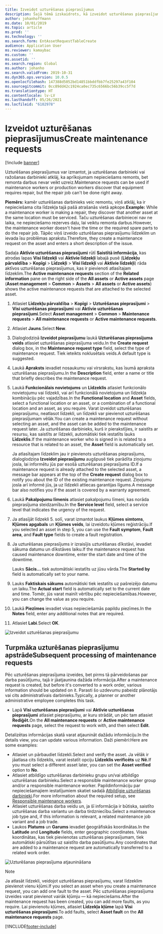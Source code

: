 ```yaml
---
title: Izveidot uzturēšanas pieprasījumus
description: Šajā tēmā izskaidrots, kā izveidot uzturēšanas pieprasījumu Līdzekļu pārvaldībā.
author: johanhoffmann
ms.date: 10/01/2019
ms.topic: article
ms.prod: ''
ms.technology: ''
ms.search.form: EntAssetRequestTableCreate
audience: Application User
ms.reviewer: kamaybac
ms.custom: ''
ms.assetid: ''
ms.search.region: Global
ms.author: johanho
ms.search.validFrom: 2019-10-31
ms.dyn365.ops.version: 10.0.5
ms.openlocfilehash: 147388d5052bd14851bbddfbb7fe25297a43f104
ms.sourcegitcommit: 0cc89dd42c1924ca0ec735c6566bc56b39cc5f7d
ms.translationtype: HT
ms.contentlocale: lv-LV
ms.lasthandoff: 05/26/2021
ms.locfileid: "6102978"
---
```

# <a name="create-maintenance-requests"></a><span data-ttu-id="42134-103">Izveidot uzturēšanas pieprasījumus</span><span class="sxs-lookup"><span data-stu-id="42134-103">Create maintenance requests</span></span>

[!include [banner](../../includes/banner.md)]

 

<span data-ttu-id="42134-104">Uzturēšanas pieprasījumus var izmantot, ja uzturēšanas darbinieki vai ražošanas darbinieki atklāj, ka aprīkojumam nepieciešams remonts, bet remonta darbus nevar veikt uzreiz.</span><span class="sxs-lookup"><span data-stu-id="42134-104">Maintenance requests can be used if maintenance workers or production workers discover that equipment requires repair, but the repair job can't be done right away.</span></span>

<span data-ttu-id="42134-105">**Piemērs:** kamēr uzturēšanas darbinieks veic remontu, viņš atklāj, ka ir nepieciešama cita līdzekļa tajā pašā atrašanās vietā apkope.</span><span class="sxs-lookup"><span data-stu-id="42134-105">**Example:** While a maintenance worker is making a repair, they discover that another asset at the same location must be serviced.</span></span> <span data-ttu-id="42134-106">Taču uzturēšanas darbiniecei nav ne laika, ne nepieciešamo rezerves daļu, lai veiktu remonta darbus.</span><span class="sxs-lookup"><span data-stu-id="42134-106">However, the maintenance worker doesn't have the time or the required spare parts to do the repair job.</span></span> <span data-ttu-id="42134-107">Tāpēc viņš izveido uzturēšanas pieprasījumu līdzeklim un ievada īsu problēmas aprakstu.</span><span class="sxs-lookup"><span data-stu-id="42134-107">Therefore, they create a maintenance request on the asset and enters a short description of the issue.</span></span>

<span data-ttu-id="42134-108">Sadaļa **Aktīvie uzturēšanas pieprasījumi** rūtī **Saistītā informācija**, kas atrodas lapas **Visi līdzekļi** vai **Aktīvie līdzekļi** labajā pusē (**Līdzekļu pārvaldība** \> **Kopīgi** \> **Līdzekļi** \> **Visi līdzekļi** vai **Aktīvie līdzekļi**) rāda aktīvos uzturēšanas pieprasījumus, kas ir pievienoti atlasītajam līdzeklim.</span><span class="sxs-lookup"><span data-stu-id="42134-108">The **Active maintenance requests** section of the **Related information** pane on the right side of the **All assets** or **Active assets** page (**Asset management** \> **Common** \> **Assets** \> **All assets** or **Active assets**) shows the active maintenance requests that are attached to the selected asset.</span></span>

1. <span data-ttu-id="42134-109">Atlasiet **Līdzekļu pārvaldība** \> **Kopīgi** \> **Uzturēšanas pieprasījumi** \> **Visi uzturēšanas pieprasījumi** vai **Aktīvie uzturēšanas pieprasījumi**.</span><span class="sxs-lookup"><span data-stu-id="42134-109">Select **Asset management** \> **Common** \> **Maintenance requests** \> **All maintenance requests** or **Active maintenance requests**.</span></span>
2. <span data-ttu-id="42134-110">Atlasiet **Jauns**.</span><span class="sxs-lookup"><span data-stu-id="42134-110">Select **New**.</span></span>
3. <span data-ttu-id="42134-111">Dialoglodziņā **Izveidot pieprasījumu** laukā **Uzturēšanas pieprasījuma veids** atlasiet uzturēšanas pieprasījuma veidu.</span><span class="sxs-lookup"><span data-stu-id="42134-111">In the **Create request** dialog box, in the **Maintenance request type** field, select the type of maintenance request.</span></span> <span data-ttu-id="42134-112">Tiek ieteikts noklusētais veids.</span><span class="sxs-lookup"><span data-stu-id="42134-112">A default type is suggested.</span></span>
4. <span data-ttu-id="42134-113">Laukā **Apraksts** ievadiet nosaukumu vai virsrakstu, kas īsumā apraksta uzturēšanas pieprasījumu.</span><span class="sxs-lookup"><span data-stu-id="42134-113">In the **Description** field, enter a name or title that briefly describes the maintenance request.</span></span>
5. <span data-ttu-id="42134-114">Laukā **Funkcionālais novietojums** un **Līdzeklis** atlasiet funkcionālo novietojumu vai līdzekli, vai arī funkcionālā novietojuma un līdzekļa kombināciju pēc vajadzības.</span><span class="sxs-lookup"><span data-stu-id="42134-114">In the **Functional location** and **Asset** fields, select a functional location or an asset, or a combination of a functional location and an asset, as you require.</span></span> <span data-ttu-id="42134-115">Varat izveidot uzturēšanas pieprasījumu, neatlasot līdzekli, un līdzekli var pievienot uzturēšanas pieprasījumam vēlāk.</span><span class="sxs-lookup"><span data-stu-id="42134-115">You can create a maintenance request without selecting an asset, and the asset can be added to the maintenance request later.</span></span> <span data-ttu-id="42134-116">Ja uzturēšanas darbinieks, kurš ir pierakstījies, ir saistīts ar resursu, kas saistīts ar līdzekli, automātiski tiek iestatīts lauks **Līdzeklis**.</span><span class="sxs-lookup"><span data-stu-id="42134-116">If the maintenance worker who is signed in is related to a resource that is related to an asset, the **Asset** field is automatically set.</span></span>

    <span data-ttu-id="42134-117">Ja atlasītajam līdzeklim jau ir pievienots uzturēšanas pieprasījums, dialoglodziņa **Izveidot pieprasījumu** augšpusē tiek parādīta ziņojumu josla, lai informētu jūs par esošā uzturēšanas pieprasījuma ID.</span><span class="sxs-lookup"><span data-stu-id="42134-117">If a maintenance request is already attached to the selected asset, a message bar appears at the top of the **Create request** dialog box to notify you about the ID of the existing maintenance request.</span></span> <span data-ttu-id="42134-118">Ziņojumu josla arī informē jūs, ja uz līdzekli attiecas garantijas līgums.</span><span class="sxs-lookup"><span data-stu-id="42134-118">A message bar also notifies you if the asset is covered by a warranty agreement.</span></span>

6. <span data-ttu-id="42134-119">Laukā **Pakalpojumu līmenis** atlasiet pakalpojumu līmeni, kas norāda pieprasījuma steidzamību.</span><span class="sxs-lookup"><span data-stu-id="42134-119">In the **Service level** field, select a service level that indicates the urgency of the request.</span></span>
7. <span data-ttu-id="42134-120">Ja atlasījāt līdzekli 5. solī, varat izmantot laukus **Kļūmes simtoms**, **Kļūmes apgabals** un **Kļūmes veids**, lai izveidotu kļūmes reģistrāciju.</span><span class="sxs-lookup"><span data-stu-id="42134-120">If you selected an asset in step 5, you can use the **Fault symptom**, **Fault area**, and **Fault type** fields to create a fault registration.</span></span>
8. <span data-ttu-id="42134-121">Ja uzturēšanas pieprasījums ir izraisījis uzturēšanas dīkstāvi, ievadiet sākuma datumu un dīkstāves laiku.</span><span class="sxs-lookup"><span data-stu-id="42134-121">If the maintenance request has caused maintenance downtime, enter the start date and time of the downtime.</span></span>

    <span data-ttu-id="42134-122">Lauks **Sācis...** tiek automātiski iestatīts uz jūsu vārda.</span><span class="sxs-lookup"><span data-stu-id="42134-122">The **Started by** field is automatically set to your name.</span></span>

10. <span data-ttu-id="42134-123">Lauks **Faktiskais sākums** automātiski tiek iestatīts uz pašreizējo datumu un laiku.</span><span class="sxs-lookup"><span data-stu-id="42134-123">The **Actual start** field is automatically set to the current date and time.</span></span> <span data-ttu-id="42134-124">Tomēr, jūs varat mainīt vērtību pēc nepieciešamības.</span><span class="sxs-lookup"><span data-stu-id="42134-124">However, you can change the value as you require.</span></span>
11. <span data-ttu-id="42134-125">Laukā **Piezīmes** ievadiet visas nepieciešamās papildu piezīmes.</span><span class="sxs-lookup"><span data-stu-id="42134-125">In the **Notes** field, enter any additional notes that are required.</span></span>
12. <span data-ttu-id="42134-126">Atlasiet **Labi**.</span><span class="sxs-lookup"><span data-stu-id="42134-126">Select **OK**.</span></span>

![Izveidot uzturēšanas pieprasījumu](media/03-manage-maintenance-requests.png)

## <a name="subsequent-processing-of-maintenance-requests"></a><span data-ttu-id="42134-128">Turpmāka uzturēšanas pieprasījumu apstrāde</span><span class="sxs-lookup"><span data-stu-id="42134-128">Subsequent processing of maintenance requests</span></span>

<span data-ttu-id="42134-129">Pēc uzturēšanas pieprasījuma izveides, bet pirms tā pārveidošanas par darba pasūtījumu, tajā ir jāatjaunina dažāda informācija.</span><span class="sxs-lookup"><span data-stu-id="42134-129">After a maintenance request is created, but before it's converted to a work order, various information should be updated on it.</span></span> <span data-ttu-id="42134-130">Parasti šo uzdevumu pabeidz plānotājs vai cits administratīvais darbinieks.</span><span class="sxs-lookup"><span data-stu-id="42134-130">Typically, a planner or another administrative employee completes this task.</span></span>

- <span data-ttu-id="42134-131">Lapā **Visi uzturēšanas pieprasījumi** vai **Aktīvie uzturēšanas pieprasījumi** atlasiet pieprasījumu, ar kuru strādāt, un pēc tam atlasiet **Rediģēt.**</span><span class="sxs-lookup"><span data-stu-id="42134-131">On the **All maintenance requests** or **Active maintenance requests** page, select the request to work with, and then select **Edit**.</span></span>

<span data-ttu-id="42134-132">Detalizētas informācijas skatā varat atjaunināt dažādu informāciju.</span><span class="sxs-lookup"><span data-stu-id="42134-132">In the details view, you can update various information.</span></span> <span data-ttu-id="42134-133">Daži piemēri:</span><span class="sxs-lookup"><span data-stu-id="42134-133">Here are some examples:</span></span>

- <span data-ttu-id="42134-134">Atlasiet un pārbaudiet līdzekli.</span><span class="sxs-lookup"><span data-stu-id="42134-134">Select and verify the asset.</span></span> <span data-ttu-id="42134-135">Ja vēlāk ir jāatlasa cits līdzeklis, varat iestatīt opciju **Līdzeklis verificēts** uz **Nē.**</span><span class="sxs-lookup"><span data-stu-id="42134-135">If you must select a different asset later, you can set the **Asset verified** option to **No**.</span></span>
- <span data-ttu-id="42134-136">Atlasiet atbildīgo uzturēšanas darbinieku grupu un/vai atbildīgo uzturēšanas darbinieku.</span><span class="sxs-lookup"><span data-stu-id="42134-136">Select a responsible maintenance worker group and/or a responsible maintenance worker.</span></span> <span data-ttu-id="42134-137">Papildinformāciju par nepieciešamajiem iestatījumiem skatiet sadaļā [Atbildīgie uzturēšanas darbinieki](../setup-for-maintenance-requests/responsible-workers.md).</span><span class="sxs-lookup"><span data-stu-id="42134-137">For more information about the required setup, see [Responsible maintenance workers](../setup-for-maintenance-requests/responsible-workers.md).</span></span>
- <span data-ttu-id="42134-138">Atlasiet uzturēšanas darba veidu un, ja šī informācija ir būtiska, saistīto uzturēšanas darba variantu un darba tirdzniecību.</span><span class="sxs-lookup"><span data-stu-id="42134-138">Select a maintenance job type and, if this information is relevant, a related maintenance job variant and a job trade.</span></span>
- <span data-ttu-id="42134-139">Laukos **Platums** un **Garums** ievadiet ģeogrāfiskās koordinātas.</span><span class="sxs-lookup"><span data-stu-id="42134-139">In the **Latitude** and **Longitude** fields, enter geographic coordinates.</span></span> <span data-ttu-id="42134-140">Visas koordinātas, kas tiek pievienotas uzturēšanas pieprasījumam, tiek automātiski pārsūtītas uz saistīto darba pasūtījumu.</span><span class="sxs-lookup"><span data-stu-id="42134-140">Any coordinates that are added to a maintenance request are automatically transferred to a related work order.</span></span> 

![Uzturēšanas pieprasījuma atjaunināšana](media/04-manage-maintenance-requests.png)

> [!NOTE]
> <span data-ttu-id="42134-142">Ja atlasāt līdzekli, veidojot uzturēšanas pieprasījumu, varat līdzeklim pievienot vienu kļūmi.</span><span class="sxs-lookup"><span data-stu-id="42134-142">If you select an asset when you create a maintenance request, you can add one fault to the asset.</span></span> <span data-ttu-id="42134-143">Pēc uzturēšanas pieprasījuma izveides varat pievienot vairāk kļūmju — kā nepieciešams.</span><span class="sxs-lookup"><span data-stu-id="42134-143">After the maintenance request has been created, you can add more faults, as you require.</span></span> <span data-ttu-id="42134-144">Lai pievienotu kļūmes, atlasiet **Līdzekļa kļūme** lapā **Visi uzturēšanas pieprasījumi**.</span><span class="sxs-lookup"><span data-stu-id="42134-144">To add faults, select **Asset fault** on the **All maintenance requests** page.</span></span>


[!INCLUDE[footer-include](../../../includes/footer-banner.md)]